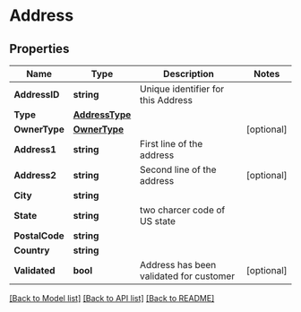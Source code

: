# Address

## Properties

Name | Type | Description | Notes
------------ | ------------- | ------------- | -------------
**AddressID** | **string** | Unique identifier for this Address | 
**Type** | [**AddressType**](AddressType.md) |  | 
**OwnerType** | [**OwnerType**](OwnerType.md) |  | [optional] 
**Address1** | **string** | First line of the address | 
**Address2** | **string** | Second line of the address | [optional] 
**City** | **string** |  | 
**State** | **string** | two charcer code of US state | 
**PostalCode** | **string** |  | 
**Country** | **string** |  | 
**Validated** | **bool** | Address has been validated for customer | [optional] 

[[Back to Model list]](../README.md#documentation-for-models) [[Back to API list]](../README.md#documentation-for-api-endpoints) [[Back to README]](../README.md)


